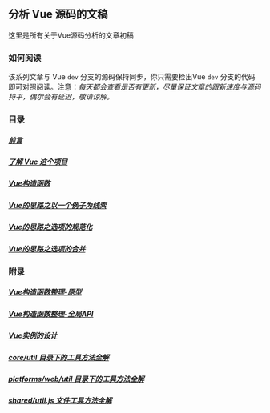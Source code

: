 ## 分析 Vue 源码的文稿

这里是所有关于Vue源码分析的文章初稿

### 如何阅读

该系列文章与 Vue `dev` 分支的源码保持同步，你只需要检出Vue `dev` 分支的代码即可对照阅读。注意：*每天都会查看是否有更新，尽量保证文章的跟新速度与源码持平，偶尔会有延迟，敬请谅解。*

### 目录

##### [前言](/note/前言)
##### [了解 Vue 这个项目](/note/了解Vue这个项目)
##### [Vue构造函数](/note/Vue构造函数)
##### [Vue的思路之以一个例子为线索](/note/Vue的思路之以一个例子为线索)
##### [Vue的思路之选项的规范化](/note/Vue的思路之选项的规范化)
##### [Vue的思路之选项的合并](/note/Vue的思路之选项的合并)

### 附录

##### [Vue构造函数整理-原型](/note/附录/Vue构造函数整理-原型)
##### [Vue构造函数整理-全局API](/note/附录/Vue构造函数整理-全局API)
##### [Vue实例的设计](/note/附录/Vue实例的设计)
##### [core/util 目录下的工具方法全解](/note/附录/core-util)
##### [platforms/web/util 目录下的工具方法全解](/note/附录/web-util)
##### [shared/util.js 文件工具方法全解](/note/附录/shared-util)
